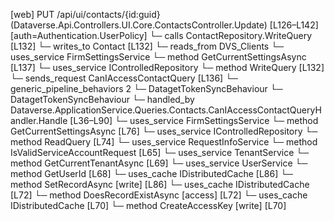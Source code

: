 [web] PUT /api/ui/contacts/{id:guid}  (Dataverse.Api.Controllers.UI.Core.ContactsController.Update)  [L126–L142] [auth=Authentication.UserPolicy]
  └─ calls ContactRepository.WriteQuery [L132]
  └─ writes_to Contact [L132]
    └─ reads_from DVS_Clients
  └─ uses_service FirmSettingsService
    └─ method GetCurrentSettingsAsync [L137]
  └─ uses_service IControlledRepository<Contact>
    └─ method WriteQuery [L132]
  └─ sends_request CanIAccessContactQuery [L136]
    └─ generic_pipeline_behaviors 2
      └─ DatagetTokenSyncBehaviour
      └─ DatagetTokenSyncBehaviour
    └─ handled_by Dataverse.ApplicationService.Queries.Contacts.CanIAccessContactQueryHandler.Handle [L36–L90]
      └─ uses_service FirmSettingsService
        └─ method GetCurrentSettingsAsync [L76]
      └─ uses_service IControlledRepository<Contact>
        └─ method ReadQuery [L74]
      └─ uses_service RequestInfoService
        └─ method IsValidServiceAccountRequest [L65]
      └─ uses_service TenantService
        └─ method GetCurrentTenantAsync [L69]
      └─ uses_service UserService
        └─ method GetUserId [L68]
      └─ uses_cache IDistributedCache [L86]
        └─ method SetRecordAsync [write] [L86]
      └─ uses_cache IDistributedCache [L72]
        └─ method DoesRecordExistAsync [access] [L72]
      └─ uses_cache IDistributedCache [L70]
        └─ method CreateAccessKey [write] [L70]

